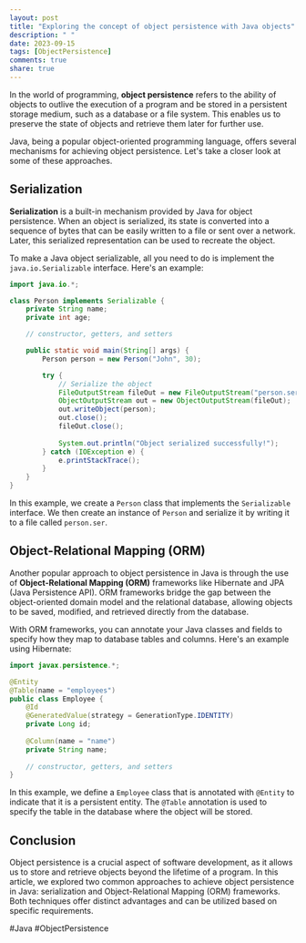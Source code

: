 ```yaml
---
layout: post
title: "Exploring the concept of object persistence with Java objects"
description: " "
date: 2023-09-15
tags: [ObjectPersistence]
comments: true
share: true
---
```


In the world of programming, **object persistence** refers to the ability of objects to outlive the execution of a program and be stored in a persistent storage medium, such as a database or a file system. This enables us to preserve the state of objects and retrieve them later for further use.

Java, being a popular object-oriented programming language, offers several mechanisms for achieving object persistence. Let's take a closer look at some of these approaches.

## Serialization

**Serialization** is a built-in mechanism provided by Java for object persistence. When an object is serialized, its state is converted into a sequence of bytes that can be easily written to a file or sent over a network. Later, this serialized representation can be used to recreate the object.

To make a Java object serializable, all you need to do is implement the `java.io.Serializable` interface. Here's an example:

```java
import java.io.*;

class Person implements Serializable {
    private String name;
    private int age;

    // constructor, getters, and setters

    public static void main(String[] args) {
        Person person = new Person("John", 30);

        try {
            // Serialize the object
            FileOutputStream fileOut = new FileOutputStream("person.ser");
            ObjectOutputStream out = new ObjectOutputStream(fileOut);
            out.writeObject(person);
            out.close();
            fileOut.close();
            
            System.out.println("Object serialized successfully!");
        } catch (IOException e) {
            e.printStackTrace();
        }
    }
}
```

In this example, we create a `Person` class that implements the `Serializable` interface. We then create an instance of `Person` and serialize it by writing it to a file called `person.ser`.

## Object-Relational Mapping (ORM)

Another popular approach to object persistence in Java is through the use of **Object-Relational Mapping (ORM)** frameworks like Hibernate and JPA (Java Persistence API). ORM frameworks bridge the gap between the object-oriented domain model and the relational database, allowing objects to be saved, modified, and retrieved directly from the database.

With ORM frameworks, you can annotate your Java classes and fields to specify how they map to database tables and columns. Here's an example using Hibernate:

```java
import javax.persistence.*;

@Entity
@Table(name = "employees")
public class Employee {
    @Id
    @GeneratedValue(strategy = GenerationType.IDENTITY)
    private Long id;
    
    @Column(name = "name")
    private String name;
    
    // constructor, getters, and setters
}
```

In this example, we define a `Employee` class that is annotated with `@Entity` to indicate that it is a persistent entity. The `@Table` annotation is used to specify the table in the database where the object will be stored.

## Conclusion

Object persistence is a crucial aspect of software development, as it allows us to store and retrieve objects beyond the lifetime of a program. In this article, we explored two common approaches to achieve object persistence in Java: serialization and Object-Relational Mapping (ORM) frameworks. Both techniques offer distinct advantages and can be utilized based on specific requirements.

#Java #ObjectPersistence